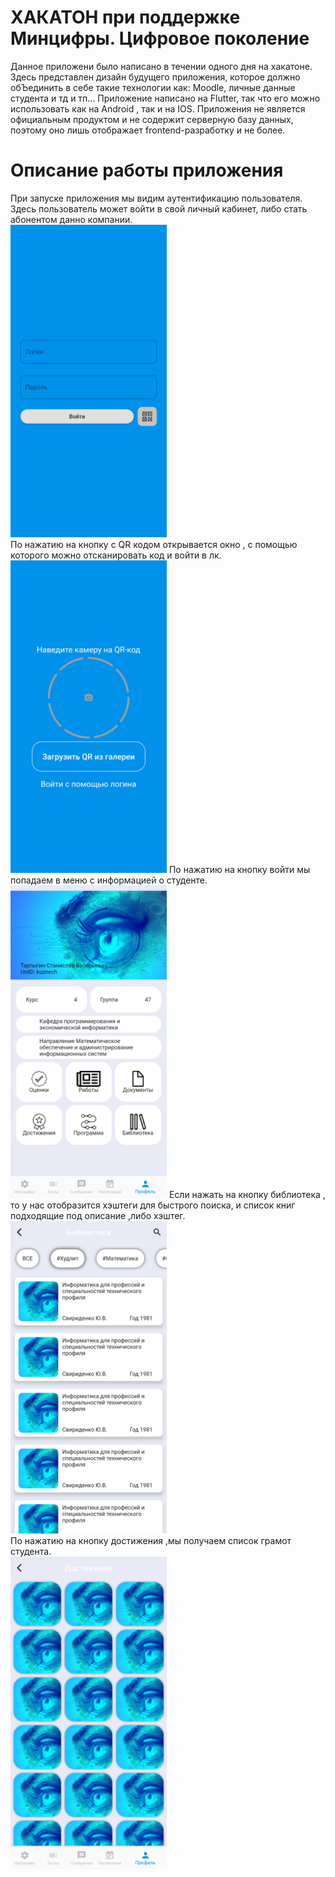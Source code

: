 # ХАКАТОН при поддержке Минцифры. Цифровое поколение

Данное приложени было написано в течении одного дня на хакатоне. Здесь представлен дизайн будущего приложения, которое должно обЪединить в себе такие технологии как: Moodle, личные данные студента и тд и тп... Приложение написано на Flutter, так что его можно использовать как на Android , так и на IOS. Приложения не является официальным продуктом и не содержит серверную базу данных, поэтому оно лишь отображает frontend-разработку и не более.

# Описание работы приложения
При запуске приложения мы видим аутентификацию пользователя. Здесь пользователь может войти в свой личный кабинет, либо стать абонентом данно  компании.  
<img src="https://github.com/Pelmeshka102/FlutterGlobalAPI/blob/master/AppInstruction/login.png" width="250" height="500" />  
По нажатию на кнопку с QR кодом открывается окно , с помощью которого можно отсканировать код и войти в лк.  
<img src="https://github.com/Pelmeshka102/FlutterGlobalAPI/blob/master/AppInstruction/qr_camera.png" width="250" height="500" />
По нажатию на кнопку войти мы попадаем в меню с информацией о студенте.  
<img src="https://github.com/Pelmeshka102/FlutterGlobalAPI/blob/master/AppInstruction/lk.png" width="250" height="500" />
Если нажать на кнопку библиотека , то у нас отобразится хэштеги для быстрого поиска, и список книг подходящие под описание ,либо хэштег.  
<img src="https://github.com/Pelmeshka102/FlutterGlobalAPI/blob/master/AppInstruction/library.png" width="250" height="500" />  
По нажатию на кнопку достижения ,мы получаем список грамот студента.  
<img src="https://github.com/Pelmeshka102/FlutterGlobalAPI/blob/master/AppInstruction/achievements.png" width="250" height="500" />
